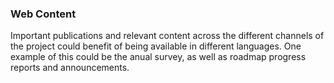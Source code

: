 ### Web Content

Important publications and relevant content across the different
channels of the project could benefit of being available in different
languages. One example of this could be the anual survey, as well as
roadmap progress reports and announcements.
